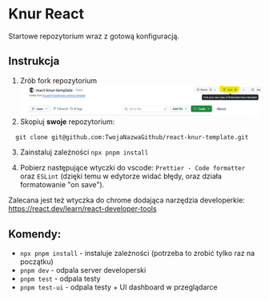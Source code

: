 # Knur React

Startowe repozytorium wraz z gotową konfiguracją.

## Instrukcja

1. Zrób fork repozytorium
   ![](/images//fork.png)
2. Skopiuj **swoje** repozytorium:

```
  git clone git@github.com:TwojaNazwaGithub/react-knur-template.git
```

3. Zainstaluj zależności `npx pnpm install`

4. Pobierz następujące wtyczki do vscode: `Prettier - Code formatter` oraz `ESLint` (dzięki temu w edytorze widać błędy, oraz działa formatowanie "on save").

Zalecana jest też wtyczka do chrome dodająca narzędzia developerkie: https://react.dev/learn/react-developer-tools

## Komendy:

- `npx pnpm install` - instaluje zależności (potrzeba to zrobić tylko raz na początku)
- `pnpm dev` - odpala server developerski
- `pnpm test` - odpala testy
- `pnpm test-ui` - odpala testy + UI dashboard w przeglądarce
